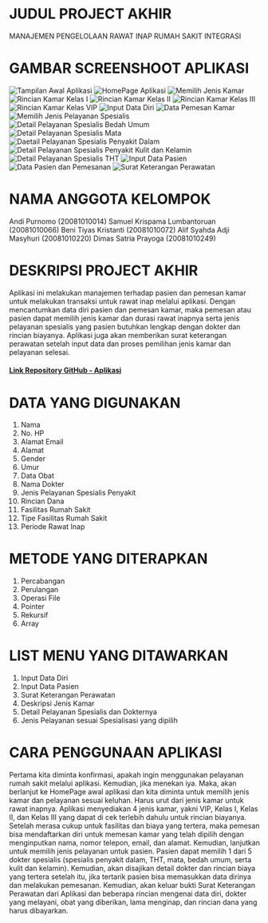 # JUDUL PROJECT AKHIR
MANAJEMEN PENGELOLAAN RAWAT INAP RUMAH SAKIT INTEGRASI 

# GAMBAR SCREENSHOOT APLIKASI
![Tampilan Awal Aplikasi](https://drive.google.com/file/d/1sas4tNG47cdkV9ezwjrk_1KgTDKmAI9g/view?usp=sharing)
![HomePage Aplikasi](https://drive.google.com/file/d/1o40MuG82OSaEcHBCA-KuCOX6lPn90iA4/view?usp=sharing)
![Memilih Jenis Kamar](https://drive.google.com/file/d/1CKZ2OCUdtwG8_Ml1qyr9OGrgvUNanw2_/view?usp=sharing)
![Rincian Kamar Kelas I](https://drive.google.com/file/d/1u0jYzubKARbgKTz2Y2SNtx8o1RkmGPfr/view?usp=sharing)
![Rincian Kamar Kelas II](https://drive.google.com/file/d/1mIOIZYX9E92WVPzaZWoKMZ0cZrKDBcuo/view?usp=sharing)
![Rincian Kamar Kelas III](https://drive.google.com/file/d/1d6a87-cwHV5UZdg_P6ifuvfEsmK7pTjH/view?usp=sharing)
![Rincian Kamar Kelas VIP](https://drive.google.com/file/d/1jUh1S0PKtIVAtzwj7izWwU3IjOBr_B3L/view?usp=sharing)
![Input Data Diri](https://drive.google.com/file/d/1CUCt-75hEk2tHMnU4n7lmqYgAAwh7GeB/view?usp=sharing)
![Data Pemesan Kamar](https://drive.google.com/file/d/1omd6UW3NbG45l9x0rdQlx7MECm_bxSRb/view?usp=sharing)
![Memilih Jenis Pelayanan Spesialis](https://drive.google.com/file/d/1sqSD0DT94CACyi0HAuIGgkGIT7e-ljnY/view?usp=sharing)
![Detail Pelayanan Spesialis Bedah Umum](https://drive.google.com/file/d/14UyIDs93NEs_lO9C5-L0E-HM1arch2g1/view?usp=sharing)
![Detail Pelayanan Spesialis Mata](https://github.com/DimasPrayoga249/final-project-kelompok-2/blob/3b60025ab2fd4f7428070170ac6753153fbf1d44/Detail%20Pelayanan%20Spesialis%20Mata.png "Detail Pelayanan Spesialis Mata")
![Daetail Pelayanan Spesialis Penyakit Dalam](https://drive.google.com/file/d/1sZz9-nvfwJdz9V2dP_l2sbdcX1UecqLu/view?usp=sharing)
![Detail Pelayanan Spesialis Penyakit Kulit dan Kelamin](https://drive.google.com/file/d/19AggQ1Qcf-myTYUvdyjR4UEi0zulh_cA/view?usp=sharing)
![Detail Pelayanan Spesialis THT](https://drive.google.com/file/d/1qgsle6TWOnsaJ9J7EIQDyX29mjPkagAr/view?usp=sharing)
![Input Data Pasien](https://drive.google.com/file/d/1PrC6LaZuPfbkYX3r3a7dG2wsWGHgDdW7/view?usp=sharing)
![Data Pasien dan Pemesanan](https://drive.google.com/file/d/1ymgb5dNfigV6yv7BnMCmPJ99uxPQLglo/view?usp=sharing)
![Surat Keterangan Perawatan](https://drive.google.com/file/d/1btZProvdGErxBpFyR-0AE8iy9j77JG7s/view?usp=sharing)

# NAMA ANGGOTA KELOMPOK
Andi Purnomo (20081010014)
Samuel Krispama Lumbantoruan (20081010066)
Beni Tiyas Kristanti (20081010072) 
Alif Syahda Adji Masyhuri (20081010220) 
Dimas Satria Prayoga (20081010249)
# DESKRIPSI PROJECT AKHIR
Aplikasi ini melakukan manajemen terhadap pasien dan pemesan kamar untuk melakukan transaksi untuk rawat inap melalui aplikasi. Dengan mencantumkan data diri pasien dan pemesan kamar, maka pemesan atau pasien dapat memilih jenis kamar dan durasi rawat inapnya serta jenis pelayanan spesialis yang pasien butuhkan lengkap dengan dokter dan rincian biayanya. Aplikasi juga akan memberikan surat keterangan perawatan setelah input data dan proses pemilihan jenis kamar dan pelayanan selesai. 

#### [Link Repository GitHub - Aplikasi](https://github.com/DimasPrayoga249/final-project-kelompok-2)

# DATA YANG DIGUNAKAN
1. Nama
2. No. HP
3. Alamat Email
4. Alamat
5. Gender
6. Umur
7. Data Obat
8. Nama Dokter
9. Jenis Pelayanan Spesialis Penyakit
10. Rincian Dana
11. Fasilitas Rumah Sakit
12. Tipe Fasilitas Rumah Sakit
13. Periode Rawat Inap

# METODE YANG DITERAPKAN
1. Percabangan
2. Perulangan
3. Operasi File
4. Pointer
5. Rekursif
6. Array

# LIST MENU YANG DITAWARKAN
1. Input Data Diri
2. Input Data Pasien
3. Surat Keterangan Perawatan
4. Deskripsi Jenis Kamar
5. Detail Pelayanan Spesialis dan Dokternya
6. Jenis Pelayanan sesuai Spesialisasi yang dipilih

# CARA PENGGUNAAN APLIKASI
Pertama kita diminta konfirmasi, apakah ingin menggunakan pelayanan rumah sakit melalui aplikasi. Kemudian, jika menekan iya. Maka, akan berlanjut ke HomePage awal aplikasi dan kita diminta untuk memilih jenis kamar dan pelayanan sesuai keluhan. Harus urut dari jenis kamar untuk rawat inapnya. Aplikasi menyediakan 4 jenis kamar, yakni VIP, Kelas I, Kelas II, dan Kelas III yang dapat di cek terlebih dahulu untuk rincian biayanya. Setelah merasa cukup untuk fasilitas dan biaya yang tertera, maka pemesan bisa mendaftarkan diri untuk memesan kamar yang telah dipilih dengan menginputkan nama, nomor telepon, email, dan alamat. Kemudian, lanjutkan untuk memilih jenis pelayanan untuk pasien. Pasien dapat memilih 1 dari 5 dokter spesialis (spesialis penyakit dalam, THT, mata, bedah umum, serta kulit dan kelamin). Kemudian, akan disajikan detail dokter dan rincian biaya yang tertera setelah itu, jika tertarik pasien bisa memasukkan data dirinya dan melakukan pemesanan. Kemudian, akan keluar bukti Surat Keterangan Perawatan dari Aplikasi dan beberapa rincian mengenai data diri, dokter yang melayani, obat yang diberikan, lama menginap, dan rincian dana yang harus dibayarkan.


